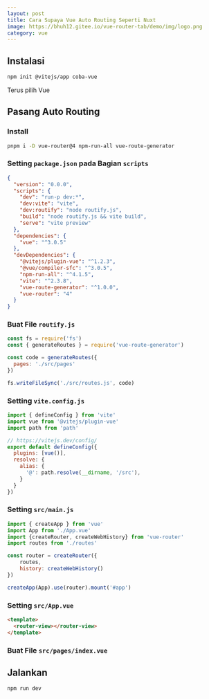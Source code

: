 ```yaml
---
layout: post
title: Cara Supaya Vue Auto Routing Seperti Nuxt
image: https://bhuh12.gitee.io/vue-router-tab/demo/img/logo.png
category: vue
---
```


## Instalasi

```bash
npm init @vitejs/app coba-vue
```

Terus pilih Vue

## Pasang Auto Routing

### Install

```bash
pnpm i -D vue-router@4 npm-run-all vue-route-generator
```

### Setting `package.json` pada Bagian `scripts`

```json
{
  "version": "0.0.0",
  "scripts": {
    "dev": "run-p dev:*",
    "dev:vite": "vite",
    "dev:routify": "node routify.js",
    "build": "node routify.js && vite build",
    "serve": "vite preview"
  },
  "dependencies": {
    "vue": "^3.0.5"
  },
  "devDependencies": {
    "@vitejs/plugin-vue": "^1.2.3",
    "@vue/compiler-sfc": "^3.0.5",
    "npm-run-all": "^4.1.5",
    "vite": "^2.3.8",
    "vue-route-generator": "^1.0.0",
    "vue-router": "4"
  }
}
```

### Buat File `routify.js`

```javascript
const fs = require('fs')
const { generateRoutes } = require('vue-route-generator')

const code = generateRoutes({
  pages: './src/pages'
})

fs.writeFileSync('./src/routes.js', code)
```

### Setting `vite.config.js`

```javascript
import { defineConfig } from 'vite'
import vue from '@vitejs/plugin-vue'
import path from 'path'

// https://vitejs.dev/config/
export default defineConfig({
  plugins: [vue()],
  resolve: {
    alias: {
      '@': path.resolve(__dirname, '/src'),
    }
  }
})
```

### Setting `src/main.js`

```javascript
import { createApp } from 'vue'
import App from './App.vue'
import {createRouter, createWebHistory} from 'vue-router'
import routes from './routes'

const router = createRouter({
	routes,
	history: createWebHistory()
})

createApp(App).use(router).mount('#app')
```

### Setting `src/App.vue`

```html
<template>
  <router-view></router-view>
</template>
```

### Buat File `src/pages/index.vue`

## Jalankan

```bash
npm run dev
```